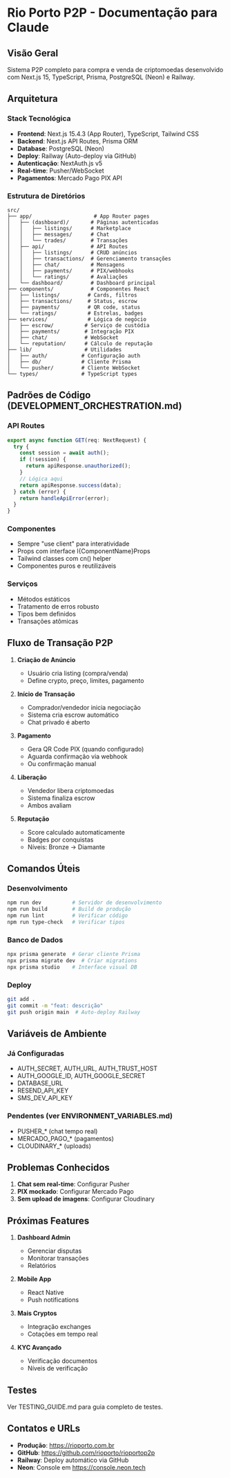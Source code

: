 # Rio Porto P2P - Documentação para Claude

## Visão Geral
Sistema P2P completo para compra e venda de criptomoedas desenvolvido com Next.js 15, TypeScript, Prisma, PostgreSQL (Neon) e Railway.

## Arquitetura

### Stack Tecnológica
- **Frontend**: Next.js 15.4.3 (App Router), TypeScript, Tailwind CSS
- **Backend**: Next.js API Routes, Prisma ORM
- **Database**: PostgreSQL (Neon)
- **Deploy**: Railway (Auto-deploy via GitHub)
- **Autenticação**: NextAuth.js v5
- **Real-time**: Pusher/WebSocket
- **Pagamentos**: Mercado Pago PIX API

### Estrutura de Diretórios
```
src/
├── app/                    # App Router pages
│   ├── (dashboard)/       # Páginas autenticadas
│   │   ├── listings/      # Marketplace
│   │   ├── messages/      # Chat
│   │   └── trades/        # Transações
│   ├── api/               # API Routes
│   │   ├── listings/      # CRUD anúncios
│   │   ├── transactions/  # Gerenciamento transações
│   │   ├── chat/          # Mensagens
│   │   ├── payments/      # PIX/webhooks
│   │   └── ratings/       # Avaliações
│   └── dashboard/         # Dashboard principal
├── components/            # Componentes React
│   ├── listings/         # Cards, filtros
│   ├── transactions/     # Status, escrow
│   ├── payments/         # QR code, status
│   └── ratings/          # Estrelas, badges
├── services/             # Lógica de negócio
│   ├── escrow/          # Serviço de custódia
│   ├── payments/        # Integração PIX
│   ├── chat/            # WebSocket
│   └── reputation/      # Cálculo de reputação
├── lib/                 # Utilidades
│   ├── auth/           # Configuração auth
│   ├── db/             # Cliente Prisma
│   └── pusher/         # Cliente WebSocket
└── types/              # TypeScript types
```

## Padrões de Código (DEVELOPMENT_ORCHESTRATION.md)

### API Routes
```typescript
export async function GET(req: NextRequest) {
  try {
    const session = await auth();
    if (!session) {
      return apiResponse.unauthorized();
    }
    // Lógica aqui
    return apiResponse.success(data);
  } catch (error) {
    return handleApiError(error);
  }
}
```

### Componentes
- Sempre "use client" para interatividade
- Props com interface I{ComponentName}Props
- Tailwind classes com cn() helper
- Componentes puros e reutilizáveis

### Serviços
- Métodos estáticos
- Tratamento de erros robusto
- Tipos bem definidos
- Transações atômicas

## Fluxo de Transação P2P

1. **Criação de Anúncio**
   - Usuário cria listing (compra/venda)
   - Define crypto, preço, limites, pagamento

2. **Início de Transação**
   - Comprador/vendedor inicia negociação
   - Sistema cria escrow automático
   - Chat privado é aberto

3. **Pagamento**
   - Gera QR Code PIX (quando configurado)
   - Aguarda confirmação via webhook
   - Ou confirmação manual

4. **Liberação**
   - Vendedor libera criptomoedas
   - Sistema finaliza escrow
   - Ambos avaliam

5. **Reputação**
   - Score calculado automaticamente
   - Badges por conquistas
   - Níveis: Bronze → Diamante

## Comandos Úteis

### Desenvolvimento
```bash
npm run dev          # Servidor de desenvolvimento
npm run build        # Build de produção
npm run lint         # Verificar código
npm run type-check   # Verificar tipos
```

### Banco de Dados
```bash
npx prisma generate  # Gerar cliente Prisma
npx prisma migrate dev  # Criar migrations
npx prisma studio    # Interface visual DB
```

### Deploy
```bash
git add .
git commit -m "feat: descrição"
git push origin main  # Auto-deploy Railway
```

## Variáveis de Ambiente

### Já Configuradas
- AUTH_SECRET, AUTH_URL, AUTH_TRUST_HOST
- AUTH_GOOGLE_ID, AUTH_GOOGLE_SECRET
- DATABASE_URL
- RESEND_API_KEY
- SMS_DEV_API_KEY

### Pendentes (ver ENVIRONMENT_VARIABLES.md)
- PUSHER_* (chat tempo real)
- MERCADO_PAGO_* (pagamentos)
- CLOUDINARY_* (uploads)

## Problemas Conhecidos

1. **Chat sem real-time**: Configurar Pusher
2. **PIX mockado**: Configurar Mercado Pago
3. **Sem upload de imagens**: Configurar Cloudinary

## Próximas Features

1. **Dashboard Admin**
   - Gerenciar disputas
   - Monitorar transações
   - Relatórios

2. **Mobile App**
   - React Native
   - Push notifications

3. **Mais Cryptos**
   - Integração exchanges
   - Cotações em tempo real

4. **KYC Avançado**
   - Verificação documentos
   - Níveis de verificação

## Testes

Ver TESTING_GUIDE.md para guia completo de testes.

## Contatos e URLs

- **Produção**: https://rioporto.com.br
- **GitHub**: https://github.com/rioporto/rioportop2p
- **Railway**: Deploy automático via GitHub
- **Neon**: Console em https://console.neon.tech